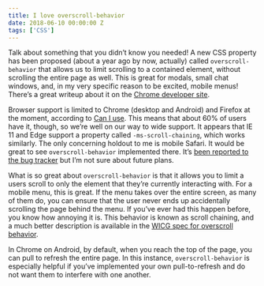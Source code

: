```yaml
---
title: I love overscroll-behavior
date: 2018-06-10 00:00:00 Z
tags: ['CSS']
---
```


Talk about something that you didn’t know you needed! A new CSS property has been proposed (about a year ago by now, actually) called `overscroll-behavior` that allows us to limit scrolling to a contained element, without scrolling the entire page as well. This is great for modals, small chat windows, and, in my very specific reason to be excited, mobile menus! There’s a great writeup about it on the [Chrome developer site](https://developers.google.com/web/updates/2017/11/overscroll-behavior).

Browser support is limited to Chrome (desktop and Android) and Firefox at the moment, according to [Can I use](https://caniuse.com/#feat=css-overscroll-behavior). This means that about 60% of users have it, though, so we’re well on our way to wide support. It appears that IE 11 and Edge support a property called `-ms-scroll-chaining`, which works similarly. The only concerning holdout to me is mobile Safari. It would be great to see `overscroll-behavior` implemented there. It’s [been reported to the bug tracker](https://bugs.webkit.org/show_bug.cgi?id=176454) but I’m not sure about future plans.

What is so great about `overscroll-behavior` is that it allows you to limit a users scroll to only the element that they’re currently interacting with. For a mobile menu, this is great. If the menu takes over the entire screen, as many of them do, you can ensure that the user never ends up accidentally scrolling the page behind the menu. If you’ve ever had this happen before, you know how annoying it is. This behavior is known as scroll chaining, and a much better description is available in the [WICG spec for overscroll behavior](https://wicg.github.io/overscroll-behavior/#scroll-chaining).

In Chrome on Android, by default, when you reach the top of the page, you can pull to refresh the entire page. In this instance, `overscroll-behavior` is especially helpful if you’ve implemented your own pull-to-refresh and do not want them to interfere with one another.
